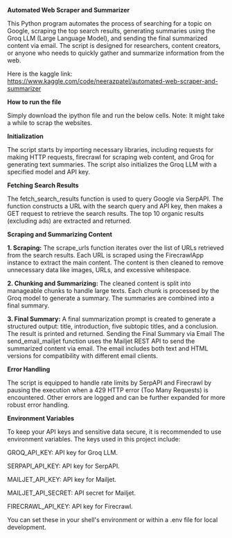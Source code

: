 **Automated Web Scraper and Summarizer**


This Python program automates the process of searching for a topic on Google, scraping the top search results, generating summaries using the Groq LLM (Large Language Model), and sending the final summarized content via email. The script is designed for researchers, content creators, or anyone who needs to quickly gather and summarize information from the web. 

Here is the kaggle link: https://www.kaggle.com/code/neerazpatel/automated-web-scraper-and-summarizer

**How to run the file**

Simply download the ipython file and run the below cells. 
Note: It might take a while to scrap the websites.

**Initialization**

The script starts by importing necessary libraries, including requests for making HTTP requests, firecrawl for scraping web content, and Groq for generating text summaries. The script also initializes the Groq LLM with a specified model and API key.

**Fetching Search Results**

The fetch_search_results function is used to query Google via SerpAPI. The function constructs a URL with the search query and API key, then makes a GET request to retrieve the search results. The top 10 organic results (excluding ads) are extracted and returned.

**Scraping and Summarizing Content**

**1. Scraping:**
The scrape_urls function iterates over the list of URLs retrieved from the search results.
Each URL is scraped using the FirecrawlApp instance to extract the main content.
The content is then cleaned to remove unnecessary data like images, URLs, and excessive whitespace.

**2. Chunking and Summarizing:**
The cleaned content is split into manageable chunks to handle large texts.
Each chunk is processed by the Groq model to generate a summary.
The summaries are combined into a final summary.

**3. Final Summary:**
A final summarization prompt is created to generate a structured output: title, introduction, five subtopic titles, and a conclusion.
The result is printed and returned.
Sending the Final Summary via Email
The send_email_mailjet function uses the Mailjet REST API to send the summarized content via email. The email includes both text and HTML versions for compatibility with different email clients.


**Error Handling**

The script is equipped to handle rate limits by SerpAPI and Firecrawl by pausing the execution when a 429 HTTP error (Too Many Requests) is encountered. Other errors are logged and can be further expanded for more robust error handling.


**Environment Variables**

To keep your API keys and sensitive data secure, it is recommended to use environment variables. The keys used in this project include:


GROQ_API_KEY: API key for Groq LLM.

SERPAPI_API_KEY: API key for SerpAPI.

MAILJET_API_KEY: API key for Mailjet.

MAILJET_API_SECRET: API secret for Mailjet.

FIRECRAWL_API_KEY: API key for Firecrawl.

You can set these in your shell's environment or within a .env file for local development.
